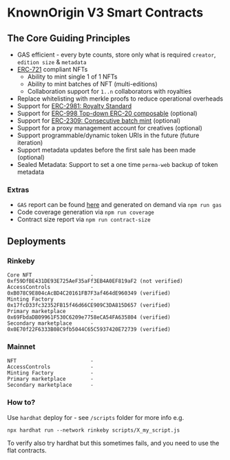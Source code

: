# KnownOrigin V3 Smart Contracts

## The Core Guiding Principles

* GAS efficient - every byte counts, store only what is required `creator`, `edition size` & `metadata`
* [ERC-721](https://eips.ethereum.org/EIPS/eip-721) compliant NFTs
    * Ability to mint single 1 of 1 NFTs
    * Ability to mint batches of NFT (multi-editions)
    * Collaboration support for `1..n` collaborators with royalties
* Replace whitelisting with merkle proofs to reduce operational overheads 
* Support for [ERC-2981: Royalty Standard](https://eips.ethereum.org/EIPS/eip-2981)
* Support for [ERC-998 Top-down ERC-20 composable](https://eips.ethereum.org/EIPS/eip-998) (optional)
* Support for [ERC-2309: Consecutive batch mint](https://eips.ethereum.org/EIPS/eip-2309) (optional)
* Support for a proxy management account for creatives (optional)
* Support programmable/dynamic token URIs in the future (future iteration)
* Support metadata updates before the first sale has been made (optional) 
* Sealed Metadata: Support to set a one time `perma-web` backup of token metadata

### Extras

* `GAS` report can be found [here](./gas-report-output.md) and generated on demand via `npm run gas`
* Code coverage generation via `npm run coverage`
* Contract size report via `npm run contract-size`

## Deployments

### Rinkeby

```
Core NFT                   - 0xf59DfBE431DE93E725AeF35aFf3EB4A0EF819aF2 (not verified)
AccessControls             - 0xB078C9E804cAcBD4C20161FB7F3af464dE960349 (verified)
Minting Factory            - 0x17fcD33fc32352FB15f46d66CE909C3DA815D657 (verified)
Primary marketplace        - 0x69FbdaDB09961F530C6209e7758eCA54FA635804 (verified)
Secondary marketplace      - 0x0E70f22F6333B08C9fb5044C65C5937420E72739 (verified)
```

### Mainnet

```
NFT                        - 
AccessControls             - 
Minting Factory            - 
Primary marketplace        - 
Secondary marketplace      - 
```

### How to?

Use `hardhat` deploy for - see `/scripts` folder for more info e.g.

`npx hardhat run --network rinkeby scripts/X_my_script.js`

To verify also try hardhat but this sometimes fails, and you need to use the flat contracts.
